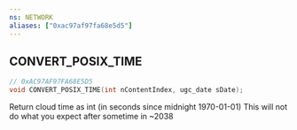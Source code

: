 ```yaml
---
ns: NETWORK
aliases: ["0xac97af97fa68e5d5"]
---
```

## CONVERT_POSIX_TIME

```c
// 0xAC97AF97FA68E5D5
void CONVERT_POSIX_TIME(int nContentIndex, ugc_date sDate);
```

Return cloud time as int (in seconds since midnight 1970-01-01) This will not do what you expect after sometime in ~2038

